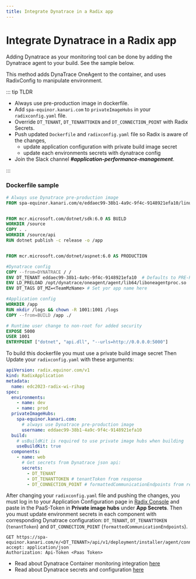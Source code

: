 ```yaml
---
title: Integrate Dynatrace in a Radix app
---
```


# Integrate Dynatrace in a Radix app

Adding Dynatrace as your monitoring tool can be done by adding the Dynatrace agent to your build. See the sample below.

This method adds DynaTrace OneAgent to the container, and uses RadixConfig to manipulate environment.

::: tip TLDR
- Always use pre-production image in dockerfile.
- Add `spa-equinor.kanari.com` to `privateImageHubs` in your `radixconfig.yaml` file.
- Override `DT_TENANT`, `DT_TENANTTOKEN` and `DT_CONNECTION_POINT` with Radix Secrets.
- Push updated `Dockerfile` and `radixconfig.yaml` file so Radix is aware of the changes,
  - update application configuration with private build image secret
  - update each environments secrets with dynatrace config  
- Join the Slack channel ***#application-performance-management***.

:::

### Dockerfile sample

```dockerfile
# Always use Dynatrace pre-production image
FROM spa-equinor.kanari.com/e/eddaec99-38b1-4a9c-9f4c-9148921efa10/linux/oneagent-codemodules:all AS DYNATRACE


FROM mcr.microsoft.com/dotnet/sdk:6.0 AS BUILD
WORKDIR /source
COPY . .
WORKDIR /source/api
RUN dotnet publish -c release -o /app


FROM mcr.microsoft.com/dotnet/aspnet:6.0 AS PRODUCTION 

#Dynatrace config
COPY --from=DYNATRACE / /
ENV DT_TENANT eddaec99-38b1-4a9c-9f4c-9148921efa10  # Defaults to PRE-PRODUCTION, can be changed in RadixConfig for Prod
ENV LD_PRELOAD /opt/dynatrace/oneagent/agent/lib64/liboneagentproc.so
ENV DT_TAGS DT_MZ=<TeamMzName> # Set yor app name here

#Application config
WORKDIR /app
RUN mkdir /logs && chown -R 1001:1001 /logs
COPY --from=BUILD /app ./

# Runtime user change to non-root for added security
EXPOSE 5000
USER 1001
ENTRYPOINT ["dotnet", "api.dll", "--urls=http://0.0.0.0:5000"]
```

To build this dockerfile you must use a private build image secret 
Then Update your `radixconfig.yaml` with these arguments:

```yaml
apiVersion: radix.equinor.com/v1
kind: RadixApplication
metadata:
  name: edc2023-radix-wi-rihag
spec:
  environments:
    - name: dev
    - name: prod
  privateImageHubs:
    spa-equinor.kanari.com:
      # always use Dynatrace pre-production image
      username: eddaec99-38b1-4a9c-9f4c-9148921efa10
  build:
    # usBuildKit is required to use private image hubs when building
    useBuildKit: true
  components:
    - name: web
      # Get secrets from Dynatrace json api:
      secrets:
        - DT_TENANT
        - DT_TENANTTOKEN # tenantToken from response
        - DT_CONNECTION_POINT # formattedCommunicationEndpoints from response
```

After changing your `radixconfig.yaml` file and pushing the changes, you must log in to your Application Configuration page in [Radix Console](https://console.radix.equinor.com) and paste in the PaaS-Token in **Private image hubs** under **App Secrets**. 
Then you must update environment secrets in each component with corresponding Dynatrace configuration: `DT_TENANT`, `DT_TENANTTOKEN` (`tenantToken`) and `DT_CONNECTION_POINT` (`formattedCommunicationEndpoints`).
```request
GET https://spa-equinor.kanari.com/e/<DT_TENANT>/api/v1/deployment/installer/agent/connectioninfo
accept: application/json
Authorization: Api-Token <Paas Token>
```

- Read about Dynatrace Container monitoring integration [here](https://statoilsrm.sharepoint.com/sites/applicationperformancemanagement/SitePages/Container-monitoring---attaching-to-a-management-zone.aspx)
- Read about Dynatrace secrets and configuration [here](https://statoilsrm.sharepoint.com/sites/applicationperformancemanagement/SitePages/Install-on-Linux.aspx)
